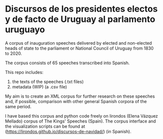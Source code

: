 # Discursos de los presidentes electos y de facto de Uruguay al parlamento uruguayo

A corpus of inauguration speeches delivered by elected and non-elected heads of state to the parliament or National Council of Uruguay from 1830 to 2020.

The corpus consists of 65 speeches transcribed into Spanish.

This repo includes:
1. the texts of the speeches  (.txt files) 
2. metadata (WIP) (a .csv file)

My aim is to create an XML corpus for further research on these speeches and, if possible, comparison with other general Spanish corpora of the same period.

I have based this corpus and python code freely on lirondos (Elena Vázquez Mellado) corpus of The Kings' Speeches (Spain). The corpus interface and the visualization scripts can be found at (https://lirondos.github.io/discursos-de-navidad/) (in Spanish).
